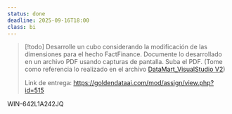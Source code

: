 ```yaml
---
status: done
deadline: 2025-09-16T18:00
class: bi
---
```

> [!todo]
> Desarrolle un cubo considerando la modificación de las dimensiones para el hecho FactFinance. Documente lo desarrollado en un archivo PDF usando capturas de pantalla. Suba el PDF. (Tome como referencia lo realizado en el archivo [DataMart_VisualStudio V2](pdf/DataMart_VisualStudio%20V2.pdf))
> 
> Link de entrega: https://goldendataai.com/mod/assign/view.php?id=515

WIN-642L1A242JQ
